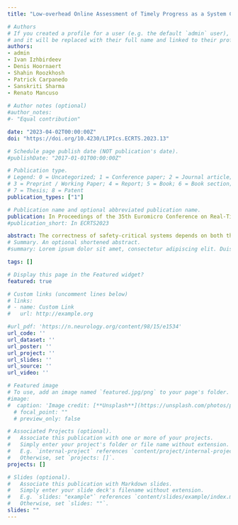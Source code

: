 ```yaml
---
title: "Low-overhead Online Assessment of Timely Progress as a System Commodity (Best Presentation Award and Outstanding Paper Award)"

# Authors
# If you created a profile for a user (e.g. the default `admin` user), write the username (folder name) here 
# and it will be replaced with their full name and linked to their profile.
authors:
- admin
- Ivan Izhbirdeev
- Denis Hoornaert
- Shahin Roozkhosh
- Patrick Carpanedo
- Sanskriti Sharma
- Renato Mancuso
  
# Author notes (optional)
#author_notes:
#- "Equal contribution"

date: "2023-04-02T00:00:00Z"
doi: "https://doi.org/10.4230/LIPIcs.ECRTS.2023.13"

# Schedule page publish date (NOT publication's date).
#publishDate: "2017-01-01T00:00:00Z"

# Publication type.
# Legend: 0 = Uncategorized; 1 = Conference paper; 2 = Journal article;
# 3 = Preprint / Working Paper; 4 = Report; 5 = Book; 6 = Book section;
# 7 = Thesis; 8 = Patent
publication_types: ["1"]

# Publication name and optional abbreviated publication name.
publication: In Proceedings of the 35th Euromicro Conference on Real-Time Systems (ECRTS) July 2023, Vienna, Austria
#publication_short: In ECRTS2023

abstract: The correctness of safety-critical systems depends on both their logical and temporal behavior. Control-flow integrity (CFI) is a well-established and understood technique to safeguard the logical flow of safety-critical applications. But unfortunately, no established methodologies exist for the complementary problem of detecting violations of control flow timeliness. Worse yet, the latter dimension, which we term Timely Progress Integrity (TPI), is increasingly more jeopardized as the complexity of our embedded systems continues to soar. As key resources of the memory hierarchy become shared by several CPUs and accelerators, they become hard-to-analyze performance bottlenecks. And the precise interplay between software and hardware components becomes hard to predict and reason about. How to restore control over timely progress integrity? We postulate that the first stepping stone toward TPI is to develop methodologies for Timely Progress Assessment (TPA). TPA refers to the ability of a system to live-monitor the positive/negative slack---with respect to a known reference---at key milestones throughout an application's lifespan. In this paper, we propose one such methodology that goes under the name of Milestone-Based Timely Progress Assessment or MB-TPA, for short. Among the key design principles of MB-TPA is the ability to operate on black-box binary executables with near-zero overhead and implementable on commercial platforms. To prove its feasibility and effectiveness, we propose and evaluate a full-stack implementation called Timely Progress Assessment with 0 Overhead (TPAw0v). We demonstrate its capability in providing live TPA for complex vision applications while introducing less than 0.6% overhead. Finally, we demonstrate one use case where TPA information is used to restore TPI in the presence of temporal interference over shared memory resources. 
# Summary. An optional shortened abstract.
#summary: Lorem ipsum dolor sit amet, consectetur adipiscing elit. Duis posuere tellus ac convallis placerat. Proin tincidunt magna sed ex sollicitudin condimentum.

tags: []

# Display this page in the Featured widget?
featured: true

# Custom links (uncomment lines below)
# links:
# - name: Custom Link
#   url: http://example.org

#url_pdf: 'https://n.neurology.org/content/98/15/e1534'
url_code: ''
url_dataset: ''
url_poster: ''
url_project: ''
url_slides: ''
url_source: ''
url_video: ''

# Featured image
# To use, add an image named `featured.jpg/png` to your page's folder. 
#image:
#  caption: 'Image credit: [**Unsplash**](https://unsplash.com/photos/pLCdAaMFLTE)'
  # focal_point: ""
  # preview_only: false

# Associated Projects (optional).
#   Associate this publication with one or more of your projects.
#   Simply enter your project's folder or file name without extension.
#   E.g. `internal-project` references `content/project/internal-project/index.md`.
#   Otherwise, set `projects: []`.
projects: []

# Slides (optional).
#   Associate this publication with Markdown slides.
#   Simply enter your slide deck's filename without extension.
#   E.g. `slides: "example"` references `content/slides/example/index.md`.
#   Otherwise, set `slides: ""`.
slides: "" 
---
```

